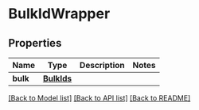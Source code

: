 # BulkIdWrapper

## Properties
Name | Type | Description | Notes
------------ | ------------- | ------------- | -------------
**bulk** | [**BulkIds**](BulkIds.md) |  | 

[[Back to Model list]](../README.md#documentation-for-models) [[Back to API list]](../README.md#documentation-for-api-endpoints) [[Back to README]](../README.md)

